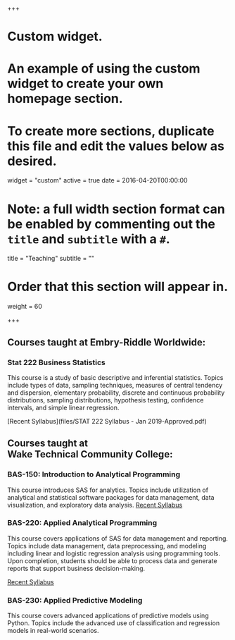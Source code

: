 +++
# Custom widget.
# An example of using the custom widget to create your own homepage section.
# To create more sections, duplicate this file and edit the values below as desired.
widget = "custom"
active = true
date = 2016-04-20T00:00:00

# Note: a full width section format can be enabled by commenting out the `title` and `subtitle` with a `#`.
title = "Teaching"
subtitle = ""

# Order that this section will appear in.
weight = 60

+++

## Courses taught at Embry-Riddle Worldwide:

### Stat 222 Business Statistics

This course is a study of basic descriptive and inferential statistics. Topics include types
of data, sampling techniques, measures of central tendency and dispersion, elementary
probability, discrete and continuous probability distributions, sampling distributions,
hypothesis testing, confidence intervals, and simple linear regression.

[Recent Syllabus](files/STAT 222 Syllabus - Jan 2019-Approved.pdf)

## Courses taught at <br> Wake Technical Community College:

### BAS-150: Introduction to Analytical Programming

This course introduces SAS for analytics. Topics include utilization of analytical and statistical software packages for data management, data visualization, and exploratory data analysis. 
[Recent Syllabus](files/BAS150Syllabus-Fall2019_section1871.pdf)

### BAS-220: Applied Analytical Programming

This course covers applications of SAS for data management and reporting. Topics include data management, data preprocessing, and modeling including linear and logistic regression analysis using programming tools. Upon completion, students should be able to process data and generate reports that support business decision-making.

[Recent Syllabus](files/SP2018-BAS-220-Syllabus-8Week-Online.pdf)

### BAS-230: Applied Predictive Modeling

This course covers advanced applications of predictive models using Python. Topics include the advanced use of classification and regression models in real-world scenarios. 





